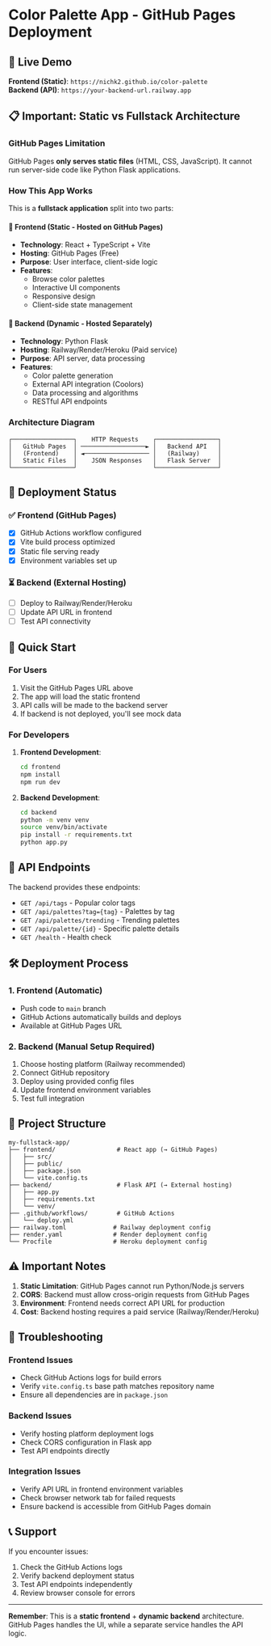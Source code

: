 # Color Palette App - GitHub Pages Deployment

## 🚀 Live Demo
**Frontend (Static)**: `https://nichk2.github.io/color-palette`  
**Backend (API)**: `https://your-backend-url.railway.app`

## 📋 Important: Static vs Fullstack Architecture

### GitHub Pages Limitation
GitHub Pages **only serves static files** (HTML, CSS, JavaScript). It cannot run server-side code like Python Flask applications.

### How This App Works
This is a **fullstack application** split into two parts:

#### 🎨 Frontend (Static - Hosted on GitHub Pages)
- **Technology**: React + TypeScript + Vite
- **Hosting**: GitHub Pages (Free)
- **Purpose**: User interface, client-side logic
- **Features**: 
  - Browse color palettes
  - Interactive UI components
  - Responsive design
  - Client-side state management

#### 🔧 Backend (Dynamic - Hosted Separately)
- **Technology**: Python Flask
- **Hosting**: Railway/Render/Heroku (Paid service)
- **Purpose**: API server, data processing
- **Features**:
  - Color palette generation
  - External API integration (Coolors)
  - Data processing and algorithms
  - RESTful API endpoints

### Architecture Diagram
```
┌─────────────────┐    HTTP Requests    ┌─────────────────┐
│   GitHub Pages  │ ──────────────────► │   Backend API   │
│   (Frontend)    │ ◄────────────────── │   (Railway)     │
│   Static Files  │    JSON Responses   │   Flask Server  │
└─────────────────┘                     └─────────────────┘
```

## 🔧 Deployment Status

### ✅ Frontend (GitHub Pages)
- [x] GitHub Actions workflow configured
- [x] Vite build process optimized
- [x] Static file serving ready
- [x] Environment variables set up

### ⏳ Backend (External Hosting)
- [ ] Deploy to Railway/Render/Heroku
- [ ] Update API URL in frontend
- [ ] Test API connectivity

## 🚀 Quick Start

### For Users
1. Visit the GitHub Pages URL above
2. The app will load the static frontend
3. API calls will be made to the backend server
4. If backend is not deployed, you'll see mock data

### For Developers
1. **Frontend Development**:
   ```bash
   cd frontend
   npm install
   npm run dev
   ```

2. **Backend Development**:
   ```bash
   cd backend
   python -m venv venv
   source venv/bin/activate
   pip install -r requirements.txt
   python app.py
   ```

## 🔗 API Endpoints

The backend provides these endpoints:
- `GET /api/tags` - Popular color tags
- `GET /api/palettes?tag={tag}` - Palettes by tag
- `GET /api/palettes/trending` - Trending palettes
- `GET /api/palette/{id}` - Specific palette details
- `GET /health` - Health check

## 🛠️ Deployment Process

### 1. Frontend (Automatic)
- Push code to `main` branch
- GitHub Actions automatically builds and deploys
- Available at GitHub Pages URL

### 2. Backend (Manual Setup Required)
1. Choose hosting platform (Railway recommended)
2. Connect GitHub repository
3. Deploy using provided config files
4. Update frontend environment variables
5. Test full integration

## 📁 Project Structure
```
my-fullstack-app/
├── frontend/                 # React app (→ GitHub Pages)
│   ├── src/
│   ├── public/
│   ├── package.json
│   └── vite.config.ts
├── backend/                  # Flask API (→ External hosting)
│   ├── app.py
│   ├── requirements.txt
│   └── venv/
├── .github/workflows/        # GitHub Actions
│   └── deploy.yml
├── railway.toml             # Railway deployment config
├── render.yaml              # Render deployment config
└── Procfile                 # Heroku deployment config
```

## ⚠️ Important Notes

1. **Static Limitation**: GitHub Pages cannot run Python/Node.js servers
2. **CORS**: Backend must allow cross-origin requests from GitHub Pages
3. **Environment**: Frontend needs correct API URL for production
4. **Cost**: Backend hosting requires a paid service (Railway/Render/Heroku)

## 🔧 Troubleshooting

### Frontend Issues
- Check GitHub Actions logs for build errors
- Verify `vite.config.ts` base path matches repository name
- Ensure all dependencies are in `package.json`

### Backend Issues
- Verify hosting platform deployment logs
- Check CORS configuration in Flask app
- Test API endpoints directly

### Integration Issues
- Verify API URL in frontend environment variables
- Check browser network tab for failed requests
- Ensure backend is accessible from GitHub Pages domain

## 📞 Support

If you encounter issues:
1. Check the GitHub Actions logs
2. Verify backend deployment status
3. Test API endpoints independently
4. Review browser console for errors

---

**Remember**: This is a **static frontend** + **dynamic backend** architecture. GitHub Pages handles the UI, while a separate service handles the API logic.